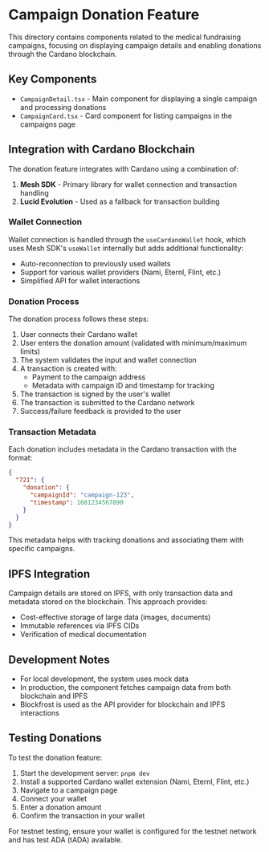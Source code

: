 # Campaign Donation Feature

This directory contains components related to the medical fundraising campaigns, focusing on displaying campaign details and enabling donations through the Cardano blockchain.

## Key Components

- `CampaignDetail.tsx` - Main component for displaying a single campaign and processing donations
- `CampaignCard.tsx` - Card component for listing campaigns in the campaigns page

## Integration with Cardano Blockchain

The donation feature integrates with Cardano using a combination of:

1. **Mesh SDK** - Primary library for wallet connection and transaction handling
2. **Lucid Evolution** - Used as a fallback for transaction building

### Wallet Connection

Wallet connection is handled through the `useCardanoWallet` hook, which uses Mesh SDK's `useWallet` internally but adds additional functionality:

- Auto-reconnection to previously used wallets
- Support for various wallet providers (Nami, Eternl, Flint, etc.)
- Simplified API for wallet interactions

### Donation Process

The donation process follows these steps:

1. User connects their Cardano wallet
2. User enters the donation amount (validated with minimum/maximum limits)
3. The system validates the input and wallet connection
4. A transaction is created with:
   - Payment to the campaign address
   - Metadata with campaign ID and timestamp for tracking
5. The transaction is signed by the user's wallet
6. The transaction is submitted to the Cardano network
7. Success/failure feedback is provided to the user

### Transaction Metadata

Each donation includes metadata in the Cardano transaction with the format:

```json
{
  "721": {
    "donation": {
      "campaignId": "campaign-123",
      "timestamp": 1681234567890
    }
  }
}
```

This metadata helps with tracking donations and associating them with specific campaigns.

## IPFS Integration

Campaign details are stored on IPFS, with only transaction data and metadata stored on the blockchain. This approach provides:

- Cost-effective storage of large data (images, documents)
- Immutable references via IPFS CIDs
- Verification of medical documentation

## Development Notes

- For local development, the system uses mock data
- In production, the component fetches campaign data from both blockchain and IPFS
- Blockfrost is used as the API provider for blockchain and IPFS interactions

## Testing Donations

To test the donation feature:
1. Start the development server: `pnpm dev`
2. Install a supported Cardano wallet extension (Nami, Eternl, Flint, etc.)
3. Navigate to a campaign page
4. Connect your wallet
5. Enter a donation amount
6. Confirm the transaction in your wallet

For testnet testing, ensure your wallet is configured for the testnet network and has test ADA (tADA) available. 